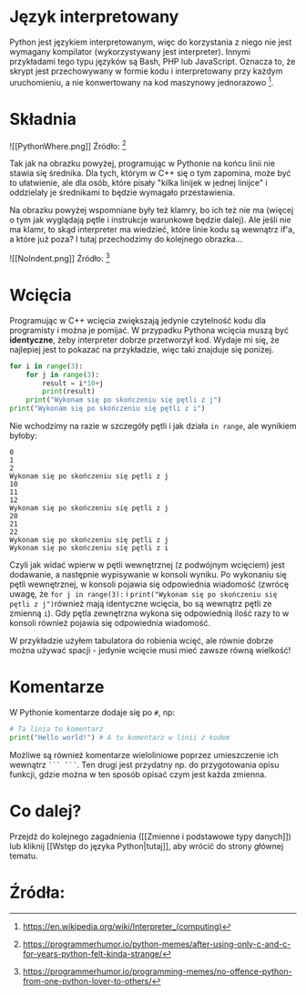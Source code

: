 # Język interpretowany

Python jest językiem interpretowanym, więc do korzystania z niego nie jest wymagany kompilator (wykorzystywany jest interpreter). Innymi przykładami tego typu języków są Bash, PHP lub JavaScript. Oznacza to, że skrypt jest przechowywany w formie kodu i interpretowany przy każdym uruchomieniu, a nie konwertowany na kod maszynowy jednorazowo [^interp].

# Składnia

![[PythonWhere.png]]
Źródło: [^meme2]

Tak jak na obrazku powyżej, programując w Pythonie na końcu linii nie stawia się średnika. Dla tych, którym w C++ się o tym zapomina, może być to ułatwienie, ale dla osób, które pisały "kilka linijek w jednej linijce" i oddzielały je średnikami to będzie wymagało przestawienia.

Na obrazku powyżej wspomniane były też klamry, bo ich też nie ma (więcej o tym jak wyglądają pętle i instrukcje warunkowe będzie dalej). Ale jeśli nie ma klamr, to skąd interpreter ma wiedzieć, które linie kodu są wewnątrz if'a, a które już poza? I tutaj przechodzimy do kolejnego obrazka...

![[NoIndent.png]]
Źródło: [^meme1]

# Wcięcia

Programując w C++ wcięcia zwiększają jedynie czytelność kodu dla programisty i można je pomijać. W przypadku Pythona wcięcia muszą być **identyczne**, żeby interpreter dobrze przetworzył kod. Wydaje mi się, że najlepiej jest to pokazać na przykładzie, więc taki znajduje się poniżej.

```Python
for i in range(3): 
	for j in range(3):
		result = i*10+j
		print(result)
	print("Wykonam się po skończeniu się pętli z j")
print("Wykonam się po skończeniu się pętli z i")
```

Nie wchodzimy na razie w szczegóły pętli i jak działa `in range`, ale wynikiem byłoby:

```
0
1
2
Wykonam się po skończeniu się pętli z j
10
11
12
Wykonam się po skończeniu się pętli z j
20
21
22
Wykonam się po skończeniu się pętli z j
Wykonam się po skończeniu się pętli z i
```

Czyli jak widać wpierw w pętli wewnętrznej (z podwójnym wcięciem) jest dodawanie, a następnie wypisywanie w konsoli wyniku. Po wykonaniu się pętli wewnętrznej, w konsoli pojawia się odpowiednia wiadomość (zwrócę uwagę, że `for j in range(3):` i `print("Wykonam się po skończeniu się pętli z j")`również mają identyczne wcięcia, bo są wewnątrz pętli ze zmienną `i`). Gdy pętla zewnętrzna wykona się odpowiednią ilość razy to w konsoli również pojawia się odpowiednia wiadomość.

W przykładzie użyłem tabulatora do robienia wcięć, ale równie dobrze można używać spacji - jedynie wcięcie musi mieć zawsze równą wielkość!

# Komentarze

W Pythonie komentarze dodaje się po `#`, np:
```Python
# Ta linia to komentarz
print("Hello world!") # A tu komentarz w linii z kodem
```

Możliwe są również komentarze wieloliniowe poprzez umieszczenie ich wewnątrz ` ``` ``` `. Ten drugi jest przydatny np. do przygotowania opisu funkcji, gdzie można w ten sposób opisać czym jest każda zmienna.

# Co dalej?

Przejdź do kolejnego zagadnienia ([[Zmienne i podstawowe typy danych]]) lub kliknij [[Wstęp do języka Python|tutaj]], aby wrócić do strony głównej tematu.
# Źródła:
[^interp]: https://en.wikipedia.org/wiki/Interpreter_(computing)
[^meme1]: https://programmerhumor.io/programming-memes/no-offence-python-from-one-python-lover-to-others/
[^meme2]: https://programmerhumor.io/python-memes/after-using-only-c-and-c-for-years-python-felt-kinda-strange/
